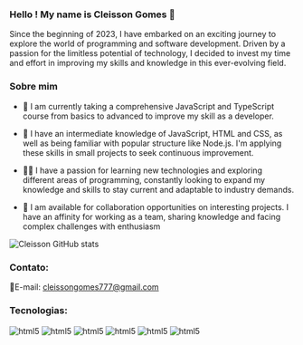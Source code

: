 ### Hello ! My name is Cleisson Gomes 👋


Since the beginning of 2023, I have embarked on an exciting journey to explore the world of programming and software development. Driven by a passion for the limitless potential of technology, I decided to invest my time and effort in improving my skills and knowledge in this ever-evolving field.


### Sobre mim
- 🔭 I am currently taking a comprehensive JavaScript and TypeScript course from basics to advanced to improve my skill as a developer.

- 🌱 I have an intermediate knowledge of JavaScript, HTML and CSS, as well as being familiar with popular structure like Node.js. I'm applying these skills in small projects to seek continuous improvement.

- 👨‍💻 I have a passion for learning new technologies and exploring different areas of programming, constantly looking to expand my knowledge and skills to stay current and adaptable to industry demands.

- 🤝 I am available for collaboration opportunities on interesting projects. I have an affinity for working as a team, sharing knowledge and facing complex challenges with enthusiasm


![Cleisson GitHub stats](https://github-readme-stats.vercel.app/api?username=cleissongomes&show_icons=true&theme=dark)<br/>

### Contato:
📧E-mail: cleissongomes777@gmail.com<br/>

### Tecnologias:
<div style="display: inline_block">
<img align="center" alt="html5" src="https://img.shields.io/badge/JavaScript-F7DF1E?style=for-the-badge&logo=javascript&logoColor=black">
<img align="center" alt="html5" src="https://img.shields.io/badge/HTML5-E34F26?style=for-the-badge&logo=html5&logoColor=white">
<img align="center" alt="html5" src="https://img.shields.io/badge/CSS3-1572B6?style=for-the-badge&logo=css3&logoColor=white">
<img align="center" alt="html5" src="https://img.shields.io/badge/Node.js-43853D?style=for-the-badge&logo=node.js&logoColor=white">
<img align="center" alt="html5" src="https://img.shields.io/badge/Express.js-404D59?style=for-the-badge">
<img align="center" alt="html5" src="https://img.shields.io/badge/MongoDB-4EA94B?style=for-the-badge&logo=mongodb&logoColor=white)">
</div><br/>

<!--
**cleissongomes/cleissongomes** is a ✨ _special_ ✨ repository because its `README.md` (this file) appears on your GitHub profile.






